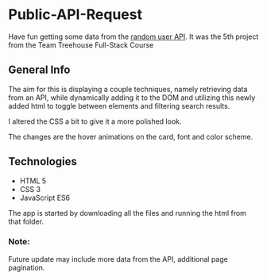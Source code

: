 # Public-API-Request
Have fun getting some data from the [random user API](https://randomuser.me/api/). It was the 5th project from the Team Treehouse Full-Stack Course

## General Info

The aim for this is displaying a couple techniques, namely retrieving data from an API, while dynamically adding it to the DOM and utilizing 
this newly added html to toggle between elements and filtering search results.

I altered the CSS a bit to give it a more polished look. 

The changes are the hover animations on the card, font and color scheme.

## Technologies

* HTML 5   
* CSS 3
* JavaScript ES6 

The app is started by downloading all the files and running the html from that folder. 
### Note:

Future update may include more data from the API, additional page pagination. 
